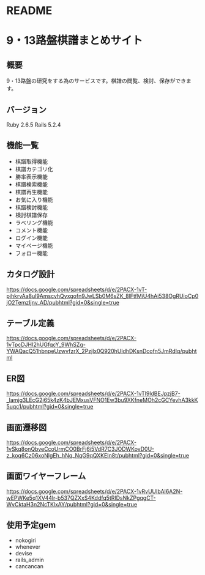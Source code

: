 # README

# 9・13路盤棋譜まとめサイト

## 概要
9・13路盤の研究をする為のサービスです。棋譜の閲覧、検討、保存ができます。

## バージョン
Ruby 2.6.5 Rails 5.2.4

## 機能一覧
* 棋譜取得機能
* 棋譜カテゴリ化
* 勝率表示機能
* 棋譜検索機能
* 棋譜再生機能
* お気に入り機能
* 棋譜検討機能
* 検討棋譜保存
* ラベリング機能
* コメント機能
* ログイン機能
* マイページ機能
* フォロー機能

## カタログ設計
https://docs.google.com/spreadsheets/d/e/2PACX-1vT-pjhkrvAa8ul9AmscvhQyxgofn9JwLSb0M6sZK_8lFtfMiU4hAi538OgRUioCp0jO2TemzIjnv_AD/pubhtml?gid=0&single=true

## テーブル定義
https://docs.google.com/spreadsheets/d/e/2PACX-1vTpcDJHI2hUGfqcY_9WhSZg-YWAQacQ51hbnpeUzwvfzrX_2Pzjlx0Q920hUldhDKsnDcofn5JmRdIq/pubhtml

## ER図
https://docs.google.com/spreadsheets/d/e/2PACX-1vTl9ldBEJpzjB7-_lamjg3LEcG2j65k4zK4bJEMxusVFNO1Ew3bu9XKfneMOh2cGCYevhA3kkK5uqc1/pubhtml?gid=0&single=true

## 画面遷移図
https://docs.google.com/spreadsheets/d/e/2PACX-1vSkq8onQbveCcoUrmCO0BrFj6i5VdR7C3JODWKovD0U-z_koq6Cz06xoNlgEh_hNq_NqG9qQXKEIn8t/pubhtml?gid=0&single=true

## 画面ワイヤーフレーム
https://docs.google.com/spreadsheets/d/e/2PACX-1vRvUUIbAI6A2N-wEPWKe5q1XV44lr-b537QZXxS4Kddfq5tRIDsNkZPgqgCT-WvCktaH3n2NcTKlxAY/pubhtml?gid=0&single=true

## 使用予定gem
* nokogiri
* whenever
* devise
* rails_admin
* cancancan
